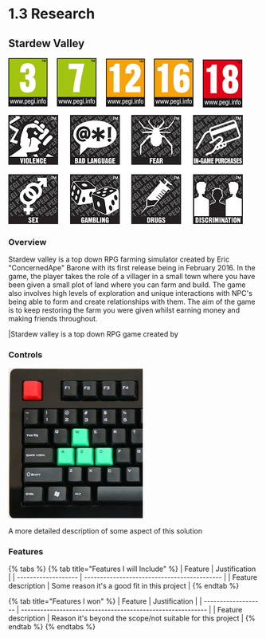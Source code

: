 # 1.3 Research

## Stardew Valley

![](<../.gitbook/assets/image (2).png>)

### Overview

Stardew valley is a top down RPG farming simulator created by Eric "ConcernedApe" Barone with its first release being in February 2016. In the game, the player takes the role of a villager in a small town where you have been given a small plot of land where you can farm and build. The game also involves high levels of exploration and unique interactions with NPC's being able to form and create relationships with them. The aim of the game is to keep restoring the farm you were given whilst earning money and making friends throughout.

|Stardew valley is a top down RPG game created by&#x20;

### Controls

![](<../.gitbook/assets/image (4).png>)

A more detailed description of some aspect of this solution

### Features

{% tabs %}
{% tab title="Features I will Include" %}
| Feature             | Justification                               |
| ------------------- | ------------------------------------------- |
| Feature description | Some reason it's a good fit in this project |
{% endtab %}

{% tab title="Features I won" %}
| Feature             | Justification                                              |
| ------------------- | ---------------------------------------------------------- |
| Feature description | Reason it's beyond the scope/not suitable for this project |
{% endtab %}
{% endtabs %}
